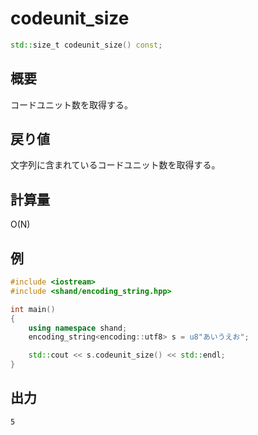 # codeunit_size
```cpp
std::size_t codeunit_size() const;
```

## 概要
コードユニット数を取得する。


## 戻り値
文字列に含まれているコードユニット数を取得する。


## 計算量
O(N)


## 例
```cpp
#include <iostream>
#include <shand/encoding_string.hpp>

int main()
{
    using namespace shand;
    encoding_string<encoding::utf8> s = u8"あいうえお";

    std::cout << s.codeunit_size() << std::endl;
}
```

## 出力
```
5
```


